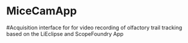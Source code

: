 # MiceCamApp
#Acquisition interface for for video recording of olfactory trail tracking based on the LiEclipse and ScopeFoundry App
